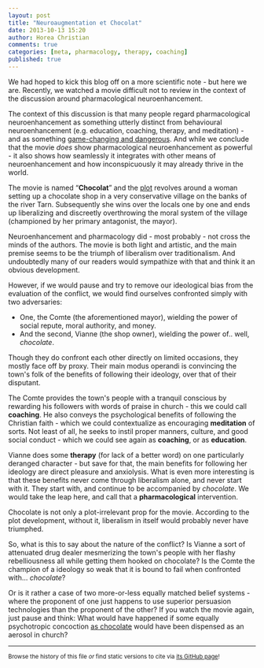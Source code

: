 ```yaml
---
layout: post
title: "Neuroaugmentation et Chocolat"
date: 2013-10-13 15:20
author: Horea Christian
comments: true
categories: [meta, pharmacology, therapy, coaching] 
published: true
---
```


We had hoped to kick this blog off on a more scientific note -
but here we are.
Recently, we watched a movie difficult not to review in the context of the discussion around pharmacological neuroenhancement.

The context of this discussion is that many people regard pharmacological neuroenhancement as something utterly distinct from behavioural neuroenhancement (e.g. education, coaching, therapy, and meditation) -
and as something [game-changing and dangerous][mima2009].
And while we conclude that the movie *does* show pharmacological neuroenhancement as powerful - 
it also shows how seamlessly it integrates with other means of neuroenhancement and how inconspicuously it may already thrive in the world.

The movie is named “**Chocolat**” and the [plot](<http://en.wikipedia.org/w/index.php?title=Chocolat_(2000_film)&oldid=575140700#Plot>) revolves around a woman setting up a chocolate shop in a very conservative village on the banks of the river Tarn.
Subsequently she wins over the locals one by one and ends up liberalizing and discreetly overthrowing the moral system of the village (championed by her primary antagonist, the mayor).

<!-- more -->

Neuroenhancement and pharmacology did - most probably - not cross the minds of the authors.
The movie is both light and artistic, and the main premise seems to be the triumph of liberalism over traditionalism.
And undoubtedly many of our readers would sympathize with that and think it an obvious development.

However, if we would pause and try to remove our ideological bias from the evaluation of the conflict, we would find ourselves confronted simply with two adversaries:

* One, the Comte (the aforementioned mayor), wielding the power of social repute, moral authority, and money.
* And the second, Vianne (the shop owner), wielding the power of.. well, *chocolate*.

Though they do confront each other directly on limited occasions, they mostly face off by proxy.
Their main modus operandi is convincing the town's folk of the benefits of following their ideology, over that of their disputant.

The Comte provides the town's people with a tranquil conscious by rewarding his followers with words of praise in church - this we could call **coaching**.
He also conveys the psychological benefits of following the Christian faith - which we could contextualize as encouraging **meditation** of sorts.
Not least of all, he seeks to instil proper manners, culture, and good social conduct - which we could see again as **coaching**, or as **education**.

Vianne does some **therapy** (for lack of a better word) on one particularly deranged character - 
but save for that, the main benefits for following her ideology are direct pleasure and anxiolysis.
What is even more interesting is that these benefits never come through liberalism alone, and never start with it.
They start with, and continue to be accompanied by *chocolate*.
We would take the leap here, and call that a **pharmacological** intervention.

Chocolate is not only a plot-irrelevant prop for the movie.
According to the plot development, without it, liberalism in itself would probably never have triumphed.

So, what is this to say about the nature of the conflict? 
Is Vianne a sort of attenuated drug dealer mesmerizing the town's people with her flashy rebelliousness all while getting them hooked on chocolate?
Is the Comte the champion of a ideology so weak that it is bound to fail when confronted with... *chocolate*?

Or is it rather a case of two more-or-less equally matched belief systems -
where the proponent of one just happens to use superior persuasion technologies than the proponent of the other?
If you watch the movie again, just pause and think:
What would have happened if some equally psychotropic concoction [as chocolate][nasser2011] would have been dispensed as an aerosol in church?

[nasser2011]: https://www.ncbi.nlm.nih.gov/pubmed/3734955 "Nasser JA, Bradley LE, Leitzsch JB, Chohan O, Fasulo K, Haller J, Jaeger K, Szulanczyk B, Del Parigi A (2011). “Psychoactive effects of tasting chocolate and desire for more chocolate.”. Physiology and Behaviour 2011 Jul 25;104(1):117-21. doi: 10.1016/j.physbeh.2011.04.040"  
[mima2009]: http://www.ncbi.nlm.nih.gov/pubmed/19177803 "Mima T. “Social impact of recent advances in neuroscience”. Brain and Nerve 2009 Jan;61(1):18-26."

---
<sup>Browse the history of this file *or* find static versions to cite via [its GitHub page](https://github.com/TheChymera/chymeric_tutorials/blob/master/source/_posts/2013-10-13-chocolat.markdown)!</sup>

